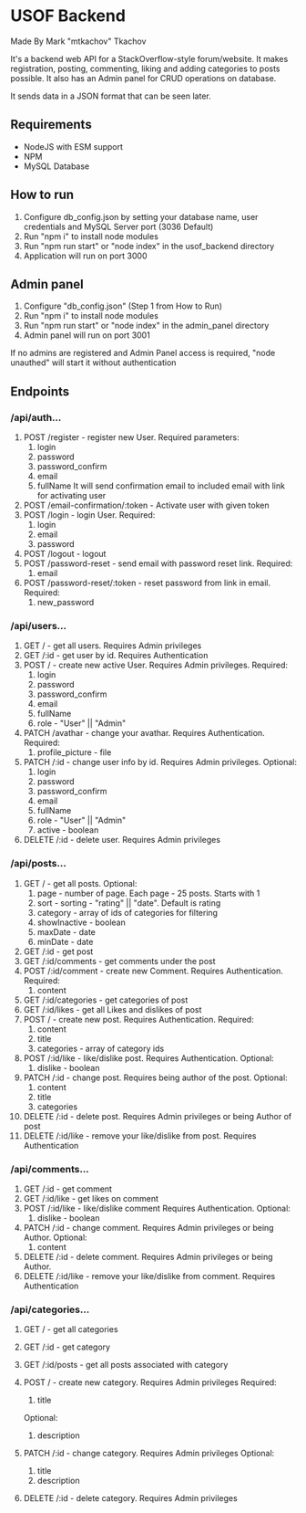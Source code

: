 # USOF Backend

Made By Mark "mtkachov" Tkachov

It's a backend web API for a StackOverflow-style forum/website.
It makes registration, posting, commenting, liking and adding categories to posts possible.
It also has an Admin panel for CRUD operations on database.  

It sends data in a JSON format that can be seen later.

## Requirements
- NodeJS with ESM support
- NPM
- MySQL Database
  
## How to run
1. Configure db_config.json by setting your database name, user credentials and MySQL Server port (3036 Default)
2. Run "npm i" to install node modules
3. Run "npm run start" or "node index" in the usof_backend directory
4. Application will run on port 3000
   
## Admin panel
1. Configure "db_config.json" (Step 1 from How to Run)
2. Run "npm i" to install node modules
3. Run "npm run start" or "node index" in the admin_panel directory
4. Admin panel will run on port 3001

If no admins are registered and Admin Panel access is required, "node unauthed" will start it without authentication

## Endpoints

### /api/auth...
1. POST /register - register new User. Required parameters:
    1. login
    2. password
    3. password_confirm
    4. email
    5. fullName
    It will send confirmation email to included email with link for activating user
2. POST /email-confirmation/:token - Activate user with given token
3. POST /login - login User. Required:
    1. login
    2. email
    3. password
4. POST /logout - logout
5. POST /password-reset - send email with password reset link. Required:
   1. email
6. POST /password-reset/:token - reset password from link in email. Required:
   1. new_password
   
### /api/users...
1. GET / - get all users. Requires Admin privileges
2. GET /:id - get user by id. Requires Authentication
3. POST / - create new active User. Requires Admin privileges. Required:
   1. login
   2. password
   3. password_confirm
   4. email
   5. fullName
   6. role - "User" || "Admin"
4. PATCH /avathar - change your avathar. Requires Authentication. Required:
   1. profile_picture - file
5. PATCH /:id - change user info by id. Requires Admin privileges. Optional:
   1. login
   2. password
   3. password_confirm
   4. email
   5. fullName
   6. role - "User" || "Admin"
   7. active - boolean
6. DELETE /:id - delete user. Requires Admin privileges

### /api/posts...
1. GET / - get all posts. Optional:
   1. page - number of page. Each page - 25 posts. Starts with 1
   2. sort - sorting - "rating" || "date". Default is rating
   3. category - array of ids of categories for filtering
   4. showInactive - boolean
   5. maxDate - date
   6. minDate - date
2. GET /:id - get post
3. GET /:id/comments - get comments under the post
4. POST /:id/comment - create new Comment.  Requires Authentication. Required:
   1. content
5. GET /:id/categories - get categories of post
6. GET /:id/likes - get all Likes and dislikes of post
7. POST / - create new post. Requires Authentication. Required:
   1. content
   2. title
   3. categories - array of category ids
8. POST /:id/like - like/dislike post. Requires Authentication. Optional:
   1. dislike - boolean
9. PATCH /:id - change post. Requires being author of the post. Optional:
   1.  content
   2.  title
   3.  categories
10. DELETE /:id - delete post. Requires Admin privileges or being Author of post
11. DELETE /:id/like - remove your like/dislike from post. Requires Authentication

### /api/comments...
1. GET /:id - get comment
2. GET /:id/like - get likes on comment
3. POST /:id/like - like/dislike comment Requires Authentication. Optional:
   1. dislike - boolean
4. PATCH /:id - change comment. Requires Admin privileges or being Author. Optional:
   1. content
5. DELETE /:id - delete comment. Requires Admin privileges or being Author.
6. DELETE /:id/like - remove your like/dislike from comment. Requires Authentication
   
### /api/categories...
1. GET / - get all categories
2. GET /:id - get category
3. GET /:id/posts - get all posts associated with category
4. POST / - create new category. Requires Admin privileges Required:
   1. title
   
   Optional:
   1. description
5. PATCH /:id - change category. Requires Admin privileges Optional:
   1. title
   2. description
6. DELETE /:id - delete category. Requires Admin privileges
   


